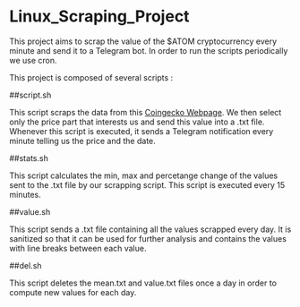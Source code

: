 # Linux_Scraping_Project

This project aims to scrap the value of the $ATOM cryptocurrency every minute and send it to a Telegram bot.
In order to run the scripts periodically we use cron.

This project is composed of several scripts :

##script.sh

This script scraps the data from this [Coingecko Webpage](https://www.coingecko.com/fr/pi%C3%A8ces/cosmos-hub). We then select only the price part that interests us and send this value into a .txt file. Whenever this script is executed, it sends a Telegram notification every minute telling us the price and the date.

##stats.sh

This script calculates the min, max and percetange change of the values sent to the .txt file by our scrapping script. This script is executed every 15 minutes.

##value.sh

This script sends a .txt file containing all the values scrapped every day. It is sanitized so that it can be used for further analysis and contains the values with line breaks between each value.

##del.sh

This script deletes the mean.txt and value.txt files once a day in order to compute new values for each day.




